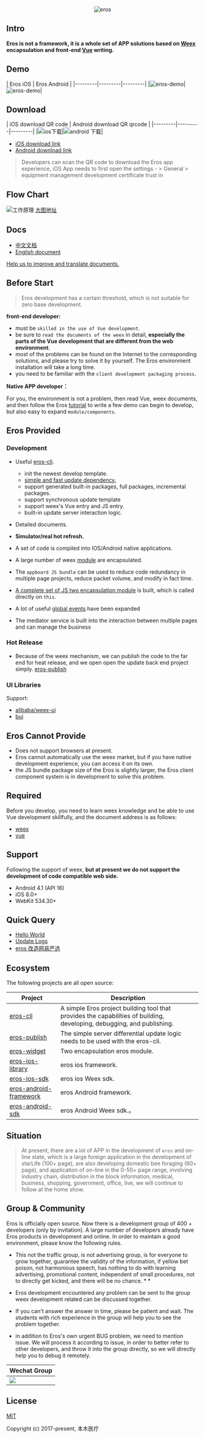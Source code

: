 <div align=center>

![eros](http://upload.ouliu.net/i/20180124175551qrzlq.png)

</div>

## Intro

**Eros is not a framework, it is a whole set of APP solutions based on [Weex](https://weex-project.io/cn/) encapsulation and front-end [Vue](https://cn.vuejs.org/v2/guide/) writing.**


## Demo
| Eros iOS | Eros Android |
|---------|---------|---------|
|![eros-demo](https://bmfe.github.io/eros-docs/zh-cn/image/show.gif)|![eros-demo](https://bmfe.github.io/eros-docs/zh-cn/image/androidDemo.gif)|

## Download
| iOS download QR code | Android download QR qrcode |
|---------|---------|---------|
|![ios下载](https://bmfe.github.io/eros-docs/zh-cn/image/iosqr.png)|![android 下载](http://upload.ouliu.net/i/201801241911376ee1z.png)|

- [iOS download link](http://fir.im/eros)
- [Android download link](https://fir.im/weexerosandroid)


> Developers can scan the QR code to download the Eros app experience, iOS App needs to first open the settings - > General > equipment management development certificate trust in

## Flow Chart

![工作原理](http://on-img.com/chart_image/59c5d743e4b0d34a18d69580.png)
[大图地址](http://on-img.com/chart_image/59c5d743e4b0d34a18d69580.png)

## Docs
- [中文文档](https://bmfe.github.io/eros-docs/)
- [English document](https://bmfe.github.io/eros-docs/#/en-us/)

[Help us to improve and translate documents.](https://github.com/bmfe/eros-docs)

## Before Start

> Eros development has a certain threshold, which is not suitable for zero base development.

**front-end developer:**

- must be `skilled in the use of Vue development`.
- be sure to `read the documents of the weex` in detail, **especially the parts of the Vue development that are different from the web environment**.
- most of the problems can be found on the Internet to the corresponding solutions, and please try to solve it by yourself. The Eros environment installation will take a long time.
- you need to be familiar with the `client development packaging process`.

**Native APP developer：**

For you, the environment is not a problem, then read Vue, weex documents, and then follow the Eros [tutorial]((https://bmfe.github.io/eros-docs/#/zh-cn/tutorial_newcomer)) to write a few demo can begin to develop, but also easy to expand `module/components`.

## Eros Provided
### Development
- Useful [eros-cli](https://github.com/bmfe/eros-cli).
    - init the newest develop template.
    - [simple and fast update dependency.](https://bmfe.github.io/eros-docs/#/zh-cn/base_dependencies)
    - support generated built-in packages, full packages, incremental packages.
    - support synchronous update template
    - support weex's Vue entry and JS entry.
    - built-in update server interaction logic.

 
- Detailed documents.
- **Simulator/real hot refresh.**
- A set of code is compiled into IOS/Android native applications.
- A large number of weex [module](https://bmfe.github.io/eros-docs/#/zh-cn/eros_sdk_module) are encapsulated.
- The `appboard JS bundle` can be used to reduce code redundancy in multiple page projects, reduce packet volume, and modify in fact time.
- [A complete set of JS two encapsulation module](https://bmfe.github.io/eros-docs/#/zh-cn/eros_widget?id=axios%EF%BC%88%E8%AF%B7%E6%B1%82%EF%BC%89) is built, which is called directly on `this`.
- A lot of useful [global events](https://bmfe.github.io/eros-docs/#/zh-cn/eros_widget?id=%E9%A1%B5%E9%9D%A2%E5%85%A8%E5%B1%80%E4%BA%8B%E4%BB%B6) have been expanded
- The mediator service is built into the interaction between multiple pages and can manage the business

### Hot Release
- Because of the weex mechanism, we can publish the code to the far end for heat release, and we open open the update back end project simply. [eros-publish](https://github.com/bmfe/eros-publish)

### UI Libraries
Support:
* [alibaba/weex-ui](https://github.com/alibaba/weex-ui)
* [bui](https://github.com/bingo-oss/bui-weex)

## Eros Cannot Provide
- Does not support browsers at present.
- Eros cannot automatically use the weex market, but if you have native development experience, you can access it on its own.
- the JS bundle package size of the Eros is slightly larger, the Eros client component system is in development to solve this problem.

## Required
Before you develop, you need to learn weex knowledge and be able to use Vue development skillfully, and the document address is as follows:

- [weex](http://weex.apache.org/cn/guide/)
- [vue](https://cn.vuejs.org/v2/guide/)

## Support
Following the support of weex, **but at present we do not support the development of code compatible web side.**

* Android 4.1 (API 16)
* iOS 8.0+
* WebKit 534.30+

## Quick Query
* [Hello World](https://bmfe.github.io/eros-docs/#/zh-cn/tutorial_newcomer)
* [Update Logs](https://bmfe.github.io/eros-docs/#/zh-cn/update_log_all)
* [eros 改造网易严选](https://github.com/bmfe/eros-yanxuan-demo-v2)
## Ecosystem
The following projects are all open source:


| Project | Description |
|---------|-------------|
| [eros-cli](https://github.com/bmfe/eros-cli) | A simple Eros project building tool that provides the capabilities of building, developing, debugging, and publishing. |
| [eros-publish](https://github.com/bmfe/eros-publish) | The simple server differential update logic needs to be used with the eros-cli. |
| [eros-widget](https://github.com/bmfe/eros-widget) | Two encapsulation eros module.|
| [eros-ios-library](https://github.com/bmfe/Benmu-iOS-Library) | eros ios framework. |
| [eros-ios-sdk](https://github.com/bmfe/WeexiOSSDK) | eros ios Weex sdk. |
| [eros-android-framework](https://github.com/bmfe/WeexErosFramework) | eros Android framework. |
| [eros-android-sdk](https://github.com/bmfe/WeexSDK) | eros Android Weex sdk.。 |

## Situation
> At present, there are a lot of APP in the development of `eros` and on-line state, which is a large foreign application in the development of starLife (100+ page), are also developing domestic bee foraging (60+ page), and application of on-line in the 0-50+ page range, involving industry chain, distribution in the block information, medical, business, shopping, government, office, live, we will continue to follow at the home show.




## Group & Community
Eros is officially open source. Now there is a development group of 400 + developers (only by invitation). A large number of developers already have Eros products in development and online. In order to maintain a good environment, please know the following rules.

- This not the traffic group, is not advertising group, is for everyone to grow together, guarantee the validity of the information, if yellow bet poison, not harmonious speech, has nothing to do with learning advertising, promotional content, independent of small procedures, not to directly get kicked, and there will be no chance. * *

- Eros development encountered any problem can be sent to the group weex development related can be discussed together.

- If you can't answer the answer in time, please be patient and wait. The students with rich experience in the group will help you to see the problem together.

- in addition to Eros's own urgent BUG problem, we need to mention issue. We will process it according to issue, in order to better refer to other developers, and throw it into the group directly, so we will directly help you to debug it remotely.


| Wechat Group |
|---------|
|![](https://gitee.com/uploads/images/2017/1026/154652_651ba169_1595985.jpeg)|

## License
[MIT](https://opensource.org/licenses/MIT)

Copyright (c) 2017-present, 本木医疗
